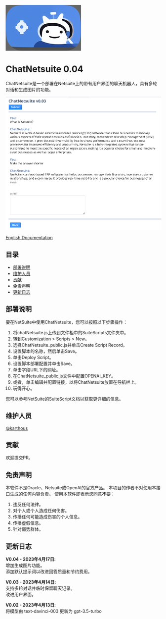 ![image](ChatNetsuite_logo.png)

# ChatNetsuite 0.04

ChatNetsuite是一个部署在Netsuite上的带有用户界面的聊天机器人，具有多轮对话和生成图片的功能。  

![image](ChatNetsuite_ui.png)

[English Documentation](README.md)  

## 目录
- [部署说明](#部署说明)
- [维护人员](#维护人员)
- [贡献](#贡献)
- [免责声明](#免责声明)
- [更新日志](#更新日志)

## 部署说明
要在NetSuite中使用ChatNetsuite，您可以按照以下步骤操作：
1. 将chatNetsuite.js上传到文件柜中的SuiteScripts文件夹中。
2. 转到Customization > Scripts > New。
3. 选择ChatNetsuite_public.js并单击Create Script Record。
4. 设置脚本的名称，然后单击Save。
5. 单击Deploy Script。
6. 设置脚本部署配置并单击Save。
7. 单击字段URL下的网址。
8. 在ChatNetsuite_public.js文件中配置OPENAI_KEY。
9. 或者，单击编辑并配置链接，以将ChatNetsuite放置在导航栏上。
10. 玩得开心。  

您可以参考NetSuite的SuiteScript文档以获取更详细的信息。  

## 维护人员
[@karthous](https://github.com/karthous)  

## 贡献
欢迎提交PR。  

## 免责声明
本软件不是Oracle、Netsuite或OpenAI的官方产品。
本项目的作者不对使用本接口生成的任何内容负责。
使用本软件即表示您同意**不**要：
1. 违反任何法律。
2. 对个人或个人造成任何伤害。
3. 传播任何可能造成伤害的个人信息。
4. 传播虚假信息。
5. 针对弱势群体。

## 更新日志

**V0.04 - 2023年4月17日:**  
增加生成图片功能。  
添加默认提示词以改进回答质量和节约费用。

**V0.03 - 2023年4月14日:**  
支持多轮对话并临时保留聊天记录。  
改进用户界面。

**V0.02 - 2023年4月13日:**  
将模型由 text-davinci-003 更新为 gpt-3.5-turbo